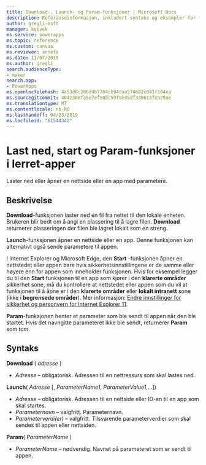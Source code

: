 ```yaml
---
title: Download-, Launch- og Param-funksjoner | Microsoft Docs
description: Referanseinformasjon, inkludert syntaks og eksempler for funksjonene Last ned, start og Param i lerret-apper
author: gregli-msft
manager: kvivek
ms.service: powerapps
ms.topic: reference
ms.custom: canvas
ms.reviewer: anneta
ms.date: 11/07/2015
ms.author: gregli
search.audienceType:
- maker
search.app:
- PowerApps
ms.openlocfilehash: 4a53d8c20bd4b7784cb94daa574682c041f104ea
ms.sourcegitcommit: 4042388fa5e7ef50bc59f9e35df330613fea29ae
ms.translationtype: MT
ms.contentlocale: nb-NO
ms.lasthandoff: 04/23/2019
ms.locfileid: "61544342"
---
```

# <a name="download-launch-and-param-functions-in-canvas-apps"></a>Last ned, start og Param-funksjoner i lerret-apper
Laster ned eller åpner en nettside eller en app med parametere.  

## <a name="description"></a>Beskrivelse
**Download**-funksjonen laster ned en fil fra nettet til den lokale enheten. Brukeren blir bedt om å angi en plassering til å lagre filen.  **Download** returnerer plasseringen der filen ble lagret lokalt som en streng.  

**Launch**-funksjonen åpner en nettside eller en app.  Denne funksjonen kan alternativt også sende parametere til appen.

I Internet Explorer og Microsoft Edge, den **Start** -funksjonen åpner en nettstedet eller appen bare hvis sikkerhetsinnstillingene er de samme eller høyere enn for appen som inneholder funksjonen. Hvis for eksempel legger du til den **Start** funksjonen til en app som kjører i den **klarerte områder** sikkerhet sone, må du kontrollere at nettstedet eller appen som du vil at funksjonen til å åpne er i den **klarerte områder** eller **lokalt intranett** sone (ikke i **begrensede områder**). Mer informasjon: [Endre innstillinger for sikkerhet og personvern for Internet Explorer 11](https://support.microsoft.com/en-us/help/17479/windows-internet-explorer-11-change-security-privacy-settings).  

**Param**-funksjonen henter et parameter som ble sendt til appen når den ble startet. Hvis det navngitte parameteret ikke ble sendt, returnerer **Param** som *tom*.

## <a name="syntax"></a>Syntaks
**Download** ( *adresse* )

* *Adresse* – obligatorisk.  Adressen til en nettressurs som skal lastes ned.

**Launch**( *Adresse* [, *ParameterName1*, *ParameterValue1*,...])

* *Adresse* – obligatorisk.  Adressen til en nettside eller ID-en til en app som skal startes.
* *Parameternavn* – valgfritt.  Parameternavn.
* *Parameterverdi(er)* – valgfritt.  Tilsvarende parameterverdier som skal sendes til appen eller nettsiden.

**Param**( *ParameterName* )

* *ParameterName* – nødvendig.  Navnet på parameteret som er sendt til appen.

